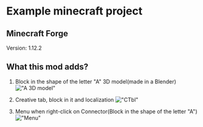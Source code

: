 # Example minecraft project

## Minecraft Forge
Version: 1.12.2

## What this mod adds?

1. Block in the shape of the letter "A" 3D model(made in a Blender)
!["A 3D model"](https://cdn.discordapp.com/attachments/488423752628043776/604987322290798603/unknown.png)

2. Creative tab, block in it and localization
!["CTbl"](https://cdn.discordapp.com/attachments/488423752628043776/604988889194561536/unknown.png)

3. Menu when right-click on Connector(Block in the shape of the letter "A")
!["Menu"](https://cdn.discordapp.com/attachments/488423752628043776/604988889194561536/unknown.png)
